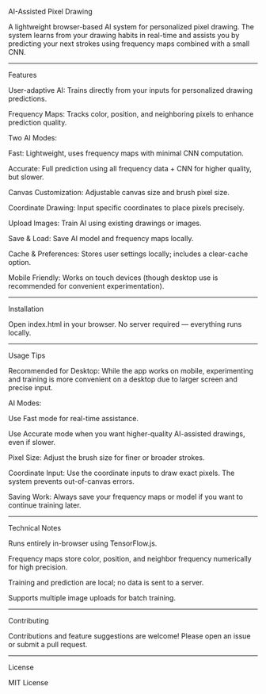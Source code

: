 AI-Assisted Pixel Drawing

A lightweight browser-based AI system for personalized pixel drawing.
The system learns from your drawing habits in real-time and assists you by predicting your next strokes using frequency maps combined with a small CNN.


---

Features

User-adaptive AI: Trains directly from your inputs for personalized drawing predictions.

Frequency Maps: Tracks color, position, and neighboring pixels to enhance prediction quality.

Two AI Modes:

Fast: Lightweight, uses frequency maps with minimal CNN computation.

Accurate: Full prediction using all frequency data + CNN for higher quality, but slower.


Canvas Customization: Adjustable canvas size and brush pixel size.

Coordinate Drawing: Input specific coordinates to place pixels precisely.

Upload Images: Train AI using existing drawings or images.

Save & Load: Save AI model and frequency maps locally.

Cache & Preferences: Stores user settings locally; includes a clear-cache option.

Mobile Friendly: Works on touch devices (though desktop use is recommended for convenient experimentation).



---

Installation

Open index.html in your browser. No server required — everything runs locally.


---

Usage Tips

Recommended for Desktop: While the app works on mobile, experimenting and training is more convenient on a desktop due to larger screen and precise input.

AI Modes:

Use Fast mode for real-time assistance.

Use Accurate mode when you want higher-quality AI-assisted drawings, even if slower.


Pixel Size: Adjust the brush size for finer or broader strokes.

Coordinate Input: Use the coordinate inputs to draw exact pixels. The system prevents out-of-canvas errors.

Saving Work: Always save your frequency maps or model if you want to continue training later.



---

Technical Notes

Runs entirely in-browser using TensorFlow.js.

Frequency maps store color, position, and neighbor frequency numerically for high precision.

Training and prediction are local; no data is sent to a server.

Supports multiple image uploads for batch training.



---

Contributing

Contributions and feature suggestions are welcome!
Please open an issue or submit a pull request.


---

License

MIT License
